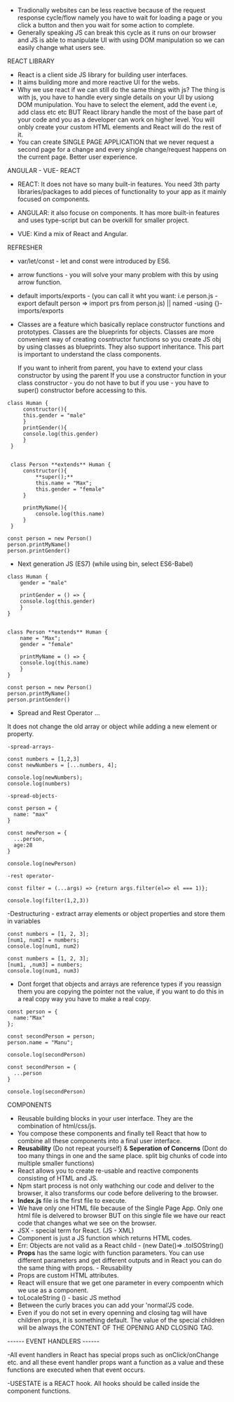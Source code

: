 -   Tradionally websites can be less reactive because of the request response cycle/flow namely you have to wait for loading a page or you click a button and then you wait for some action to complete.
-   Generally speaking JS can break this cycle as it runs on our browser and JS is able to manipulate UI with using DOM manipulation so we can easily change what users see.

REACT LIBRARY

-   React is a client side JS library for building user interfaces.
-   It aims building more and more reactive UI for the webs.
-   Why we use react if we can still do the same things with js?
    The thing is with js, you have to handle every single details on your UI by usiong DOM munipulation. You have to select the element, add the event i.e, add class etc etc BUT React library handle the most of the base part of your code and you as a developer can work on higher level. You will onbly create your custom HTML elements and React will do the rest of it.
-   You can create SINGLE PAGE APPLICATION that we never request a second page for a change and every single change/request happens on the current page. Better user experience.

ANGULAR - VUE- REACT

-   REACT: It does not have so many built-in features. You need 3th party libraries/packages to add pieces of functionality to your app as it mainly focused on components.

-   ANGULAR: it also focuse on components. It has more built-in features and uses type-script but can be overkill for smaller project.

-   VUE: Kind a mix of React and Angular.

REFRESHER

-   var/let/const - let and const were introduced by ES6.

-   arrow functions - you will solve your many problem with this by using arrow function.

-   default imports/exports - (you can call it wht you want: i.e person.js - export default person => import prs from person.js) || named -using {}- imports/exports

-   Classes are a feature which basically replace constructor functions and prototypes.
    Classes are the blueprints for objects.
    Classes are more convenient way of creating cosntructor functions so you create JS obj by using classes as blueprints.
    They also support inheritance.
    This part is important to understand the class components.

    If you want to inherit from parent, you have to extend your class constructor by using the parent
    If you use a constructor function in your class constructor - you do not have to but if you use - you have to super() constructor before accessing to this.

```
class Human {
     constructor(){
     this.gender = "male"
     }
     printGender(){
     console.log(this.gender)
     }
 }


 class Person **extends** Human {
     constructor(){
         **super();**
         this.name = "Max";
         this.gender = "female"
     }

     printMyName(){
         console.log(this.name)
     }
 }

const person = new Person()
person.printMyName()
person.printGender()
```

-   Next generation JS (ES7) (while using bin, select ES6-Babel)

```
class Human {
    gender = "male"

    printGender = () => {
    console.log(this.gender)
    }
}


class Person **extends** Human {
    name = "Max";
    gender = "female"

    printMyName = () => {
    console.log(this.name)
    }
}

const person = new Person()
person.printMyName()
person.printGender()
```

-   Spread and Rest Operator ...

It does not change the old array or object while adding a new element or property.

```
-spread-arrays-

const numbers = [1,2,3]
const newNumbers = [...numbers, 4];

console.log(newNumbers);
console.log(numbers)

-spread-objects-

const person = {
  name: "max"
}

const newPerson = {
  ...person,
  age:28
}

console.log(newPerson)

-rest operator-

const filter = (...args) => {return args.filter(el=> el === 1)};

console.log(filter(1,2,3))
```

-Destructuring - extract array elements or object properties and store them in variables

```
const numbers = [1, 2, 3];
[num1, num2] = numbers;
console.log(num1, num2)

const numbers = [1, 2, 3];
[num1, ,num3] = numbers;
console.log(num1, num3)

```

-   Dont forget that objects and arrays are reference types if you reassign them you are copying the pointer not the value, if you want to do this in a real copy way you have to make a real copy.

```
const person = {
  name:"Max"
};

const secondPerson = person;
person.name = "Manu";

console.log(secondPerson)

const secondPerson = {
  ...person
}

console.log(secondPerson)

```

COMPONENTS

-   Reusable building blocks in your user interface. They are the combination of html/css/js.
-   You compose these components and finally tell React that how to combine all these components into a final user interface.
-   **Reusability** (Do not repeat yourself) & **Seperation of Concerns** (Dont do too many things in one and the same place. split big chunks of code into multiple smaller functions)
-   React allows you to create re-usable and reactive components consisting of HTML and JS.
-   Npm start process is not only wathching our code and deliver to the browser, it also transforms our code before delivering to the browser.
-   **Index.js** file is the first file to execute.
-   We have only one HTML file because of the Single Page App. Only one html file is delvered to browser BUT on this single file we have our react code that changes what we see on the browser.
-   JSX - special term for React. (JS - XML)
-   Component is just a JS function which returns HTML codes.
-   Err: Objects are not valid as a React child - (new Date()=> .toISOString()
-   **Props** has the same logic with function parameters. You can use different parameters and get different outputs and in React you can do the same thing with props. - Reusability
-   Props are custom HTML attributes.
-   React will ensure that we get one parameter in every compoentn which we use as a component.
-   toLocaleString () - basic JS method
-   Between the curly braces you can add your 'normal'JS code.
-   Even if you do not set in every openning and closing tag will have children props, it is something default. The value of the special children will be always the CONTENT OF THE OPENING AND CLOSING TAG.

------ EVENT HANDLERS ------

-All event handlers in React has special props such as onClick/onChange etc. and all these event handler props want a function as a value and these functions are executed when that event occurs.

-USESTATE is a REACT hook. All hooks should be called inside the component functions.
